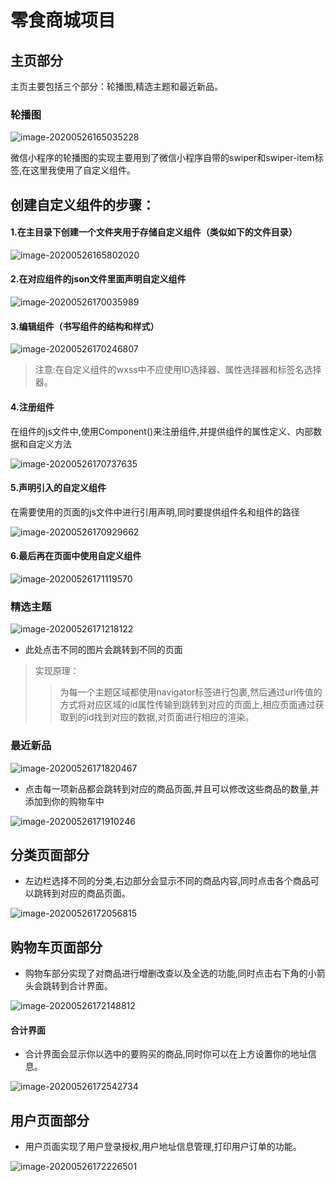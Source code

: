 # 零食商城项目

## 主页部分

主页主要包括三个部分：轮播图,精选主题和最近新品。

### 轮播图

![image-20200526165035228](C:\Users\Vincent\AppData\Roaming\Typora\typora-user-images\image-20200526165035228.png)

微信小程序的轮播图的实现主要用到了微信小程序自带的swiper和swiper-item标签,在这里我使用了自定义组件。

## 创建自定义组件的步骤：

####  1.在主目录下创建一个文件夹用于存储自定义组件（类似如下的文件目录）

![image-20200526165802020](C:\Users\Vincent\AppData\Roaming\Typora\typora-user-images\image-20200526165802020.png)

#### 2.在对应组件的json文件里面声明自定义组件

![image-20200526170035989](C:\Users\Vincent\AppData\Roaming\Typora\typora-user-images\image-20200526170035989.png)

#### 3.编辑组件（书写组件的结构和样式）

![image-20200526170246807](C:\Users\Vincent\AppData\Roaming\Typora\typora-user-images\image-20200526170246807.png)

> 注意:在自定义组件的wxss中不应使用ID选择器、属性选择器和标签名选择器。

#### 4.注册组件

在组件的js文件中,使用Component()来注册组件,并提供组件的属性定义、内部数据和自定义方法

![image-20200526170737635](C:\Users\Vincent\AppData\Roaming\Typora\typora-user-images\image-20200526170737635.png)

####  5.声明引入的自定义组件

在需要使用的页面的js文件中进行引用声明,同时要提供组件名和组件的路径

![image-20200526170929662](C:\Users\Vincent\AppData\Roaming\Typora\typora-user-images\image-20200526170929662.png)

#### 6.最后再在页面中使用自定义组件

![image-20200526171119570](C:\Users\Vincent\AppData\Roaming\Typora\typora-user-images\image-20200526171119570.png)

### 精选主题

![image-20200526171218122](C:\Users\Vincent\AppData\Roaming\Typora\typora-user-images\image-20200526171218122.png)

*  此处点击不同的图片会跳转到不同的页面

  >  实现原理：
  >
  > > 为每一个主题区域都使用navigator标签进行包裹,然后通过url传值的方式将对应区域的id属性传输到跳转到对应的页面上,相应页面通过获取到的id找到对应的数据,对页面进行相应的渲染。

###  最近新品

![image-20200526171820467](C:\Users\Vincent\AppData\Roaming\Typora\typora-user-images\image-20200526171820467.png)

* 点击每一项新品都会跳转到对应的商品页面,并且可以修改这些商品的数量,并添加到你的购物车中

![image-20200526171910246](C:\Users\Vincent\AppData\Roaming\Typora\typora-user-images\image-20200526171910246.png)

##  分类页面部分 

*  左边栏选择不同的分类,右边部分会显示不同的商品内容,同时点击各个商品可以跳转到对应的商品页面。

![image-20200526172056815](C:\Users\Vincent\AppData\Roaming\Typora\typora-user-images\image-20200526172056815.png)

##  购物车页面部分

* 购物车部分实现了对商品进行增删改查以及全选的功能,同时点击右下角的小箭头会跳转到合计界面。

![image-20200526172148812](C:\Users\Vincent\AppData\Roaming\Typora\typora-user-images\image-20200526172148812.png)

#### 合计界面

*  合计界面会显示你以选中的要购买的商品,同时你可以在上方设置你的地址信息。

![image-20200526172542734](C:\Users\Vincent\AppData\Roaming\Typora\typora-user-images\image-20200526172542734.png)

##  用户页面部分

*  用户页面实现了用户登录授权,用户地址信息管理,打印用户订单的功能。

![image-20200526172226501](C:\Users\Vincent\AppData\Roaming\Typora\typora-user-images\image-20200526172226501.png)